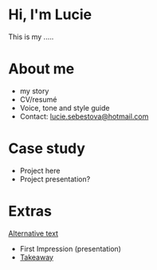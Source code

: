 # Hi, I'm Lucie
This is my .....

# About me
- my story
- CV/resumé
- Voice, tone and style guide
- Contact: lucie.sebestova@hotmail.com

# Case study
- Project here
- Project presentation?

# Extras
 [Alternative text](01-alternative-text)
- First Impression (presentation)
- [Takeaway](takeaways)
